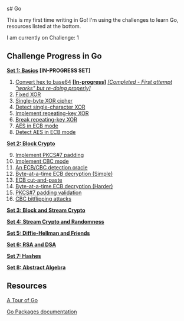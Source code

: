 s# Go

This is my first time writing in Go! I'm using the challenges to learn Go, resources listed at the bottom.

I am currently on Challenge: 1

## Challenge Progress in Go

[**Set 1: Basics**](https://cryptopals.com/sets/1) **[IN-PROGRESS SET]**
1. [Convert hex to base64](https://cryptopals.com/sets/1/challenges/1) **[[In-progress]](https://github.com/Avizc/cryptopals/tree/master/go/rabbit_hole_01)** *[[Completed - First attempt "works" but re-doing properly]](https://github.com/Avizc/cryptopals/tree/master/go/rabbit_hole_01_old)*
2. [Fixed XOR](https://cryptopals.com/sets/1/challenges/2)
3. [Single-byte XOR cipher](https://cryptopals.com/sets/1/challenges/3)
4. [Detect single-character XOR](https://cryptopals.com/sets/1/challenges/4)
5. [Implement repeating-key XOR](https://cryptopals.com/sets/1/challenges/5)
6. [Break repeating-key XOR](https://cryptopals.com/sets/1/challenges/6)
7. [AES in ECB mode](https://cryptopals.com/sets/1/challenges/7)
8. [Detect AES in ECB mode](https://cryptopals.com/sets/1/challenges/8)

[**Set 2: Block Crypto**](https://cryptopals.com/sets/2)

9. [Implement PKCS#7 padding](https://cryptopals.com/sets/2/challenges/9)
10. [Implement CBC mode](https://cryptopals.com/sets/2/challenges/10)
11. [An ECB/CBC detection oracle](https://cryptopals.com/sets/2/challenges/11)
12. [Byte-at-a-time ECB decryption (Simple)](https://cryptopals.com/sets/2/challenges/12)
13. [ECB cut-and-paste](https://cryptopals.com/sets/2/challenges/13)
14. [Byte-at-a-time ECB decryption (Harder)](https://cryptopals.com/sets/2/challenges/14)
15. [PKCS#7 padding validation](https://cryptopals.com/sets/2/challenges/15)
16. [CBC bitflipping attacks](https://cryptopals.com/sets/2/challenges/16)

[**Set 3: Block and Stream Crypto**](https://cryptopals.com/sets/3)

[**Set 4: Stream Crypto and Randomness**](https://cryptopals.com/sets/4)

[**Set 5: Diffie-Hellman and Friends**](https://cryptopals.com/sets/5)

[**Set 6: RSA and DSA**](https://cryptopals.com/sets/6)

[**Set 7: Hashes**](https://cryptopals.com/sets/7)

[**Set 8: Abstract Algebra**](https://cryptopals.com/sets/8)

## Resources

[A Tour of Go](https://tour.golang.org/welcome/1)

[Go Packages documentation](https://golang.org/pkg/)
